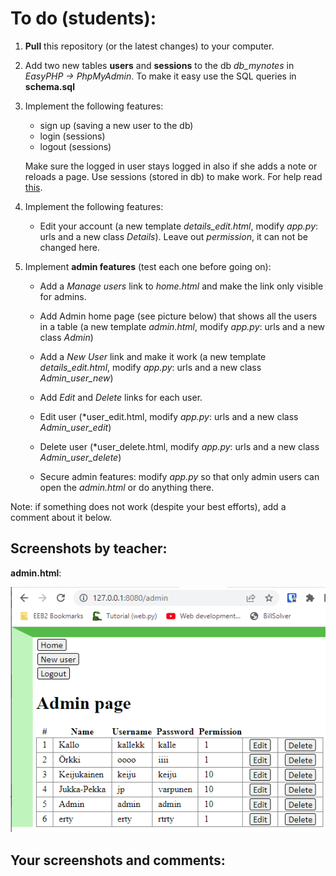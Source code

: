 # To do (students): 
1. **Pull** this repository (or the latest changes) to your computer. 
2. Add two new tables **users** and **sessions** to the db *db_mynotes* in *EasyPHP -> PhpMyAdmin*. To make it easy use the SQL queries in **schema.sql** 

3. Implement the following features:
    * sign up (saving a new user to the db)
    * login (sessions)
    * logout (sessions)

    Make sure the logged in user stays logged in also if she adds a note or reloads a page. Use sessions (stored in db) to make work. For help read [this](https://webpy.org/cookbook/sessions).

4. Implement the following features:
    * Edit your account (a new template *details_edit.html*, modify *app.py*: urls and a new class *Details*). Leave out *permission*, it can not be changed here.

4. Implement **admin features** (test each one before going on):
    * Add a *Manage users* link to *home.html* and make the link only visible for admins.

    * Add Admin home page (see picture below) that shows all the users in a table (a new template *admin.html*, modify *app.py*: urls and a new class *Admin*)

    * Add a *New User* link and make it work (a new template *details_edit.html*, modify *app.py*: urls and a new class *Admin_user_new*)

    * Add *Edit* and *Delete* links for each user.

    * Edit user (*user_edit.html, modify *app.py*: urls and a new class *Admin_user_edit*)

    * Delete user (*user_delete.html, modify *app.py*: urls and a new class *Admin_user_delete*)

    * Secure admin features: modify *app.py* so that only admin users can open the *admin.html* or do anything there.


Note: if something does not work (despite your best efforts), add a comment about it below.

## Screenshots by teacher:

**admin.html**:

![admin.html](images/admin.png)

## Your screenshots and comments:
